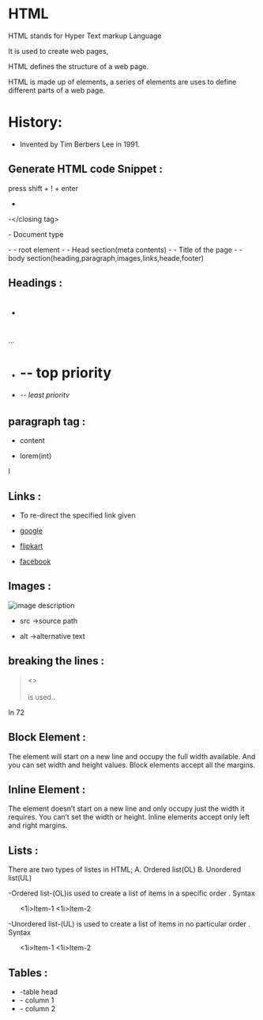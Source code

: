 # HTML

HTML stands for Hyper Text markup Language

It is used to create web pages,

HTML defines the structure of a web page.

HTML is made up of elements, a series of elements are uses to define different parts of a web page.

# History:

- Invented by Tim Berbers Lee in 1991.

## Generate HTML code Snippet :

press shift + ! + enter


- <opening tag>
-</closing tag>

<!DOCTYPE html> - Document type
-<html> - root element
-<head> - Head section(meta contents)
-<head> - Title of the page 
-<page> - body section(heading,paragraph,images,links,heade,footer)
 ## Headings :

 - <h1>

...

- <h1>-- top priority

- <h6> -- least prioritv




## paragraph tag :

- <p> content </p>

- <p> lorem(int) </p>

I

 ## Links :

- To re-direct the specified link given

- <a href="https://www.google.com">google</a>

- <a href="https://www.flipkart.com">flipkart</a>

- <a href="https://www.facebook.com">facebook</a>

## Images :

<img src="image.jpg" alt="image description">

- src ->source path

- alt ->alternative text

## breaking the lines :

><><br></br> is used..

In 72










## Block Element :

The element will start on a new line and occupy the full width available. And you can set width and height values.
Block elements accept all the margins.


## Inline Element :

The element doesn’t start on a new line and only occupy just the width it requires. You can’t set the width or height.
Inline elements accept only left and right margins. 





## Lists :

There are two types of listes in HTML;
A. Ordered list(OL)
B. Unordered list(UL)

-Ordered list-(OL)is used to create a list of items in a specific order .
Syntax

<ol type="I">
  <1i>Item-1</1i>
  <1i>Item-2</1i>
</ol>

-Unordered list-(UL) is used to create a list of items in no particular order .
Syntax

<ul>
  <1i>Item-1</1i>
  <1i>Item-2</1i>
</ul>



## Tables :

- <th> -table head
- <th> - column 1</th>
- <th> - column 2</th>
